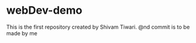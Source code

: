# webDev-demo
This is the first repository created by Shivam Tiwari.
@nd commit is to be made by me 
